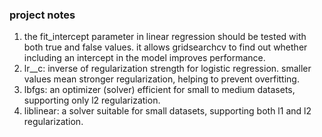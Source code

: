 ### project notes

1. the fit_intercept parameter in linear regression should be tested with both true and false values. it allows gridsearchcv to find out whether including an intercept in the model improves performance.
2. lr__c: inverse of regularization strength for logistic regression. smaller values mean stronger regularization, helping to prevent overfitting.
3. lbfgs: an optimizer (solver) efficient for small to medium datasets, supporting only l2 regularization.
4. liblinear: a solver suitable for small datasets, supporting both l1 and l2 regularization.



